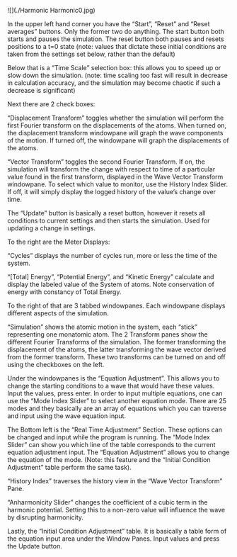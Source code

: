 

![](./Harmonic Harmonic0.jpg)



In the upper left hand corner you have the “Start”, “Reset” and “Reset averages” buttons. Only the former two do anything. The start button both starts and pauses the simulation. The reset button both pauses and resets positions to a t=0 state (note: values that dictate these initial conditions are taken from the settings set below, rather than the default)

Below that is a “Time Scale” selection box: this allows you to speed up or slow down the simulation. (note: time scaling too fast will result in decrease in calculation accuracy, and the simulation may become chaotic if such a decrease is significant)

Next there are 2 check boxes: 

“Displacement Transform” toggles whether the simulation will perform the first Fourier transform on the displacements of the atoms. When turned on, the displacement transform windowpane will graph the wave components of the motion. If turned off, the windowpane will graph the displacements of the atoms.

“Vector Transform” toggles the second Fourier Transform. If on, the simulation will transform the change with respect to time of a particular value found in the first transform, displayed in the Wave Vector Transform windowpane. To select which value to monitor, use the History Index Slider. If off, it will simply display the logged history of the value’s change over time. 

The “Update” button is basically a reset button, however it resets all conditions to current settings and then starts the simulation. Used for updating a change in settings.

 

To the right are the Meter Displays: 

“Cycles” displays the number of cycles run, more or less the time of the system. 

“[Total] Energy”, “Potential Energy”, and “Kinetic Energy” calculate and display the labeled value of the System of atoms. Note conservation of energy with constancy of Total Energy. 

To the right of that are 3 tabbed windowpanes. Each windowpane displays different aspects of the simulation. 

“Simulation” shows the atomic motion in the system, each “stick” representing one monatomic atom. The 2 Transform panes show the different Fourier Transforms of the simulation. The former transforming the displacement of the atoms, the latter transforming the wave vector derived from the former transform. These two transforms can be turned on and off using the checkboxes on the left. 

Under the windowpanes is the “Equation Adjustment”. This allows you to change the starting conditions to a wave that would have these values. Input the values, press enter. In order to input multiple equations, one can use the “Mode Index Slider” to select another equation mode. There are 25 modes and they basically are an array of equations which you can traverse and input using the wave equation input. 

The Bottom left is the “Real Time Adjustment” Section. These options can be changed and input while the program is running. The “Mode Index Slider” can show you which line of the table corresponds to the current equation adjustment input. The “Equation Adjustment” allows you to change the equation of the mode. (Note: this feature and the “Initial Condition Adjustment” table perform the same task). 

“History Index” traverses the history view in the “Wave Vector Transform” Pane.

“Anharmonicity Slider” changes the coefficient of a cubic term in the harmonic potential. Setting this to a non-zero value will influence the wave by disrupting harmonicity.
 

Lastly, the “Initial Condition Adjustment” table. It is basically a table form of the equation input area under the Window Panes. Input values and press the Update button.